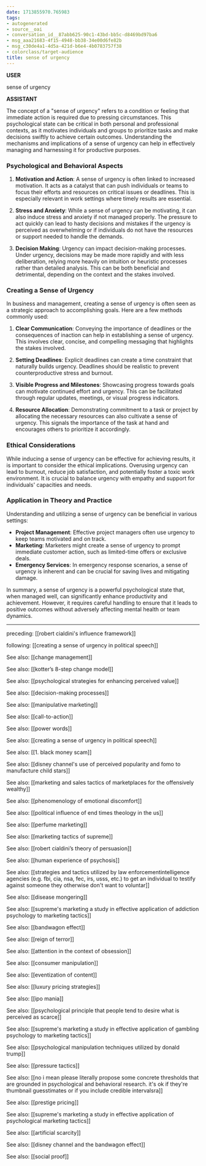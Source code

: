 ```yaml
---
date: 1713855970.765983
tags:
- autogenerated
- source__oai
- conversation_id__87abb625-90c1-43bd-bb5c-d8469bd97ba6
- msg_aaa21683-4f15-4948-bb38-34e00d6fe82b
- msg_c30de4a1-4d5a-421d-b6e4-4b0783757f38
- colorclass/target-audience
title: sense of urgency
---
```


**USER**

sense of urgency


**ASSISTANT**

The concept of a "sense of urgency" refers to a condition or feeling that immediate action is required due to pressing circumstances. This psychological state can be critical in both personal and professional contexts, as it motivates individuals and groups to prioritize tasks and make decisions swiftly to achieve certain outcomes. Understanding the mechanisms and implications of a sense of urgency can help in effectively managing and harnessing it for productive purposes.

### Psychological and Behavioral Aspects

1. **Motivation and Action**: A sense of urgency is often linked to increased motivation. It acts as a catalyst that can push individuals or teams to focus their efforts and resources on critical issues or deadlines. This is especially relevant in work settings where timely results are essential.

2. **Stress and Anxiety**: While a sense of urgency can be motivating, it can also induce stress and anxiety if not managed properly. The pressure to act quickly can lead to hasty decisions and mistakes if the urgency is perceived as overwhelming or if individuals do not have the resources or support needed to handle the demands.

3. **Decision Making**: Urgency can impact decision-making processes. Under urgency, decisions may be made more rapidly and with less deliberation, relying more heavily on intuition or heuristic processes rather than detailed analysis. This can be both beneficial and detrimental, depending on the context and the stakes involved.

### Creating a Sense of Urgency

In business and management, creating a sense of urgency is often seen as a strategic approach to accomplishing goals. Here are a few methods commonly used:

1. **Clear Communication**: Conveying the importance of deadlines or the consequences of inaction can help in establishing a sense of urgency. This involves clear, concise, and compelling messaging that highlights the stakes involved.

2. **Setting Deadlines**: Explicit deadlines can create a time constraint that naturally builds urgency. Deadlines should be realistic to prevent counterproductive stress and burnout.

3. **Visible Progress and Milestones**: Showcasing progress towards goals can motivate continued effort and urgency. This can be facilitated through regular updates, meetings, or visual progress indicators.

4. **Resource Allocation**: Demonstrating commitment to a task or project by allocating the necessary resources can also cultivate a sense of urgency. This signals the importance of the task at hand and encourages others to prioritize it accordingly.

### Ethical Considerations

While inducing a sense of urgency can be effective for achieving results, it is important to consider the ethical implications. Overusing urgency can lead to burnout, reduce job satisfaction, and potentially foster a toxic work environment. It is crucial to balance urgency with empathy and support for individuals' capacities and needs.

### Application in Theory and Practice

Understanding and utilizing a sense of urgency can be beneficial in various settings:

- **Project Management**: Effective project managers often use urgency to keep teams motivated and on track.
- **Marketing**: Marketers might create a sense of urgency to prompt immediate customer action, such as limited-time offers or exclusive deals.
- **Emergency Services**: In emergency response scenarios, a sense of urgency is inherent and can be crucial for saving lives and mitigating damage.

In summary, a sense of urgency is a powerful psychological state that, when managed well, can significantly enhance productivity and achievement. However, it requires careful handling to ensure that it leads to positive outcomes without adversely affecting mental health or team dynamics.


---

preceding: [[robert cialdini's influence framework]]  


following: [[creating a sense of urgency in political speech]]

See also: [[change management]]


See also: [[kotter’s 8-step change model]]


See also: [[psychological strategies for enhancing perceived value]]


See also: [[decision-making processes]]


See also: [[manipulative marketing]]


See also: [[call-to-action]]


See also: [[power words]]


See also: [[creating a sense of urgency in political speech]]


See also: [[1. black money scam]]


See also: [[disney channel's use of perceived popularity and fomo to manufacture child stars]]


See also: [[marketing and sales tactics of marketplaces for the offensively wealthy]]


See also: [[phenomenology of emotional discomfort]]


See also: [[political influence of end times theology in the us]]


See also: [[perfume marketing]]


See also: [[marketing tactics of supreme]]


See also: [[robert cialdini’s theory of persuasion]]


See also: [[human experience of psychosis]]


See also: [[strategies and tactics utilized by law enforcementintelligence agencies (e.g. fbi, cia, nsa, fec, irs, usss, etc.) to get an individual to testify against someone they otherwise don't want to voluntar]]


See also: [[disease mongering]]


See also: [[supreme's marketing a study in effective application of addiction psychology to marketing tactics]]


See also: [[bandwagon effect]]


See also: [[reign of terror]]


See also: [[attention in the context of obsession]]


See also: [[consumer manipulation]]


See also: [[eventization of content]]


See also: [[luxury pricing strategies]]


See also: [[ipo mania]]


See also: [[psychological principle that people tend to desire what is perceived as scarce]]


See also: [[supreme's marketing a study in effective application of gambling psychology to marketing tactics]]


See also: [[psychological manipulation techniques utilized by donald trump]]


See also: [[pressure tactics]]


See also: [[no i mean please literally propose some concrete thresholds that are grounded in psychological and behavioral research. it's ok if they're thumbnail guesstimates or if you include credible intervalsra]]


See also: [[prestige pricing]]


See also: [[supreme's marketing a study in effective application of psychological marketing tactics]]


See also: [[artificial scarcity]]


See also: [[disney channel and the bandwagon effect]]


See also: [[social proof]]